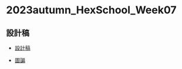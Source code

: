 # 2023autumn_HexSchool_Week07

## 設計稿

- [設計稿](https://xd.adobe.com/view/3b957757-f50b-4a73-be01-16393e53f49b-6ec6/)

- [圖諞](https://github.com/hexschool/2022-web-layout-training/tree/main/js_week5)
